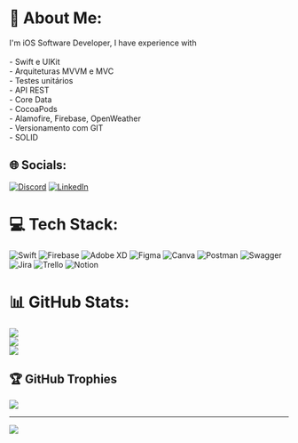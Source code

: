 # 💫 About Me:
I'm iOS Software Developer, I have experience with <br><br>- Swift e UIKit<br>- Arquiteturas MVVM e MVC<br>- Testes unitários<br>- API REST<br>- Core Data<br>- CocoaPods<br>- Alamofire, Firebase, OpenWeather<br>- Versionamento com GIT<br>- SOLID


## 🌐 Socials:
[![Discord](https://img.shields.io/badge/Discord-%237289DA.svg?logo=discord&logoColor=white)](htttps://discord.gg/JheniferDias#1946) [![LinkedIn](https://img.shields.io/badge/LinkedIn-%230077B5.svg?logo=linkedin&logoColor=white)](https://linkedin.com/in/JheniferDias) 

# 💻 Tech Stack:
![Swift](https://img.shields.io/badge/swift-F54A2A?style=for-the-badge&logo=swift&logoColor=white) ![Firebase](https://img.shields.io/badge/firebase-%23039BE5.svg?style=for-the-badge&logo=firebase) ![Adobe XD](https://img.shields.io/badge/Adobe%20XD-470137?style=for-the-badge&logo=Adobe%20XD&logoColor=#FF61F6) 	![Figma](https://img.shields.io/badge/figma-%23F24E1E.svg?style=for-the-badge&logo=figma&logoColor=white) ![Canva](https://img.shields.io/badge/Canva-%2300C4CC.svg?style=for-the-badge&logo=Canva&logoColor=white) ![Postman](https://img.shields.io/badge/Postman-FF6C37?style=for-the-badge&logo=postman&logoColor=white) ![Swagger](https://img.shields.io/badge/-Swagger-%23Clojure?style=for-the-badge&logo=swagger&logoColor=white) ![Jira](https://img.shields.io/badge/jira-%230A0FFF.svg?style=for-the-badge&logo=jira&logoColor=white) ![Trello](https://img.shields.io/badge/Trello-%23026AA7.svg?style=for-the-badge&logo=Trello&logoColor=white) ![Notion](https://img.shields.io/badge/Notion-%23000000.svg?style=for-the-badge&logo=notion&logoColor=white)
# 📊 GitHub Stats:
![](https://github-readme-stats.vercel.app/api?username=JheniferDias&theme=radical&hide_border=false&include_all_commits=true&count_private=true)<br/>
![](https://github-readme-streak-stats.herokuapp.com/?user=JheniferDias&theme=radical&hide_border=false)<br/>
![](https://github-readme-stats.vercel.app/api/top-langs/?username=JheniferDias&theme=radical&hide_border=false&include_all_commits=true&count_private=true&layout=compact)

## 🏆 GitHub Trophies
![](https://github-profile-trophy.vercel.app/?username=JheniferDias&theme=radical&no-frame=false&no-bg=true&margin-w=4)

---
[![](https://visitcount.itsvg.in/api?id=JheniferDias&icon=0&color=0)](https://visitcount.itsvg.in)



  
<!-- Proudly created with GPRM ( https://gprm.itsvg.in ) -->
